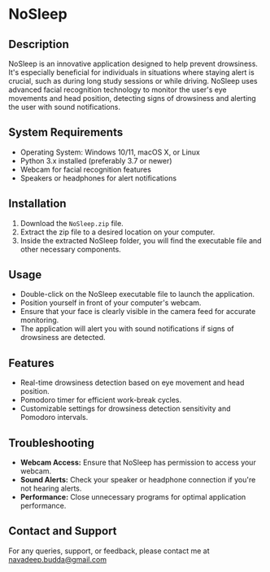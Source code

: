 # NoSleep

## Description
NoSleep is an innovative application designed to help prevent drowsiness. It's especially beneficial for individuals in situations where staying alert is crucial, such as during long study sessions or while driving. NoSleep uses advanced facial recognition technology to monitor the user's eye movements and head position, detecting signs of drowsiness and alerting the user with sound notifications.

## System Requirements
- Operating System: Windows 10/11, macOS X, or Linux
- Python 3.x installed (preferably 3.7 or newer)
- Webcam for facial recognition features
- Speakers or headphones for alert notifications

## Installation
1. Download the `NoSleep.zip` file.
2. Extract the zip file to a desired location on your computer.
3. Inside the extracted NoSleep folder, you will find the executable file and other necessary components.

## Usage
- Double-click on the NoSleep executable file to launch the application.
- Position yourself in front of your computer's webcam.
- Ensure that your face is clearly visible in the camera feed for accurate monitoring.
- The application will alert you with sound notifications if signs of drowsiness are detected.

## Features
- Real-time drowsiness detection based on eye movement and head position.
- Pomodoro timer for efficient work-break cycles.
- Customizable settings for drowsiness detection sensitivity and Pomodoro intervals.

## Troubleshooting
- **Webcam Access:** Ensure that NoSleep has permission to access your webcam.
- **Sound Alerts:** Check your speaker or headphone connection if you're not hearing alerts.
- **Performance:** Close unnecessary programs for optimal application performance.

## Contact and Support
For any queries, support, or feedback, please contact me at navadeep.budda@gmail.com
